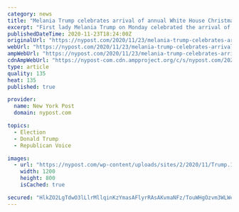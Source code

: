 ```yaml
---
category: news
title: "Melania Trump celebrates arrival of annual White House Christmas tree"
excerpt: "First lady Melania Trump on Monday celebrated the arrival of the annual White House Christmas tree — without President Trump or their son Barron Trump, who have attended the event in past"
publishedDateTime: 2020-11-23T18:24:00Z
originalUrl: "https://nypost.com/2020/11/23/melania-trump-celebrates-arrival-of-white-house-christmas-tree/"
webUrl: "https://nypost.com/2020/11/23/melania-trump-celebrates-arrival-of-white-house-christmas-tree/"
ampWebUrl: "https://nypost.com/2020/11/23/melania-trump-celebrates-arrival-of-white-house-christmas-tree/amp/"
cdnAmpWebUrl: "https://nypost-com.cdn.ampproject.org/c/s/nypost.com/2020/11/23/melania-trump-celebrates-arrival-of-white-house-christmas-tree/amp/"
type: article
quality: 135
heat: 135
published: true

provider:
  name: New York Post
  domain: nypost.com

topics:
  - Election
  - Donald Trump
  - Republican Voice

images:
  - url: "https://nypost.com/wp-content/uploads/sites/2/2020/11/Trump.1.jpg?quality=90&strip=all&w=1200"
    width: 1200
    height: 800
    isCached: true

secured: "HlkZO2LgTdwO3lLlrMllqinKzYmasAFlyrRAsAKvmaNFz/TouWHgOzvm3WLWegAkNz1uMa8qW3hjDpN4Va8xvqHbeVbNW/m2eWBMBq23I4I0W9UBm9Wey9NuY02PwjWc4RfBo8mXrnY/1+Y64L1sbbf3QldTVDFy2rht4CvJYeAOPFxfZMd2RmCQYg6IdKwvqsDcvdiEj52XkdU/b/AWHxyv7ma56S967mRx3ZM8kM8q7Yewv//splt097HemcZfX2VjWhWSGJjT1BeTk/TnSu3wyubv/t9MjFJYqmNVtf/BYyaiG6HXu4HAORRyFPT0XGfJv2vH0M9WunfDQUOIbTEThYHOkSyKMY89F9Sd9uk=;QO0eF/BznHq5dgZtEkIWuw=="
---
```


